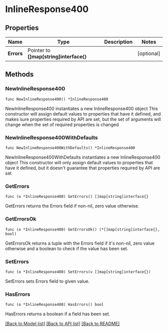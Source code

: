 # InlineResponse400

## Properties

Name | Type | Description | Notes
------------ | ------------- | ------------- | -------------
**Errors** | Pointer to **[]map[string]interface{}** |  | [optional] 

## Methods

### NewInlineResponse400

`func NewInlineResponse400() *InlineResponse400`

NewInlineResponse400 instantiates a new InlineResponse400 object
This constructor will assign default values to properties that have it defined,
and makes sure properties required by API are set, but the set of arguments
will change when the set of required properties is changed

### NewInlineResponse400WithDefaults

`func NewInlineResponse400WithDefaults() *InlineResponse400`

NewInlineResponse400WithDefaults instantiates a new InlineResponse400 object
This constructor will only assign default values to properties that have it defined,
but it doesn't guarantee that properties required by API are set

### GetErrors

`func (o *InlineResponse400) GetErrors() []map[string]interface{}`

GetErrors returns the Errors field if non-nil, zero value otherwise.

### GetErrorsOk

`func (o *InlineResponse400) GetErrorsOk() (*[]map[string]interface{}, bool)`

GetErrorsOk returns a tuple with the Errors field if it's non-nil, zero value otherwise
and a boolean to check if the value has been set.

### SetErrors

`func (o *InlineResponse400) SetErrors(v []map[string]interface{})`

SetErrors sets Errors field to given value.

### HasErrors

`func (o *InlineResponse400) HasErrors() bool`

HasErrors returns a boolean if a field has been set.


[[Back to Model list]](../README.md#documentation-for-models) [[Back to API list]](../README.md#documentation-for-api-endpoints) [[Back to README]](../README.md)


